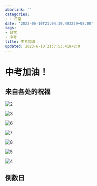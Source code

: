 ```yaml
---
abbrlink: ''
categories:
- - 日常
date: '2023-06-10T21:04:10.403259+08:00'
tags:
- 日常
- 中考
title: 中考加油
updated: 2023-6-10T21:7:53.418+8:0
---
```

# 中考加油！

## 来自各处的祝福

![2](https://cdn.staticaly.com/gh/histcat/static@master/rawimg/2.2mo1wbmmjjy0.jpg)

![3](https://cdn.staticaly.com/gh/histcat/static@master/rawimg/3.ph3z010l8m8.jpg)

![6](https://cdn.staticaly.com/gh/histcat/static@master/rawimg/6.1ehnu3zldo00.jpg)

![7](https://cdn.staticaly.com/gh/histcat/static@master/rawimg/7.7dz8wbdmztk0.jpg)

![8](https://cdn.staticaly.com/gh/histcat/static@master/rawimg/8.zxmx5id2as0.jpg)

![5](https://cdn.staticaly.com/gh/histcat/static@master/rawimg/5.1ln58k58dvb4.jpg)

![4](https://cdn.staticaly.com/gh/histcat/static@master/rawimg/4.byehzihdgdc.jpg)

## 倒数日

<div id="h1"></div>

<script>

window.onload=function starttime(){
time(div,'2023/6/13');
ptimer = setTimeout(starttime,1000); // 添加计时
}
function time(obj,futimg){
var nowtime = new Date().getTime(); // 现在时间转换为时间戳
var futruetime =  new Date(futimg).getTime(); // 未来时间转换为时间戳
var msec = futruetime-nowtime; // 毫秒 未来时间-现在时
var time = (msec/1000);  // 毫秒/1000
var day = parseInt(time/86400); // 天  24*60*60*1000
var hour = parseInt(time/3600)-24*day;    // 小时 60*60 总小时数-过去的小时数=现在的小时数
var minute = parseInt(time%3600/60); // 分 -(day*24) 以60秒为一整份 取余 剩下秒数 秒数/60 就是分钟数
var second = parseInt(time%60);  // 以60秒为一整份 取余 剩下秒数
obj.innerHTML="<br>距中考还有：<br style="color:red">"+day+"天"+hour+"小时"+minute+"分"+second+"秒"+"<br><span>加油！</span>"
}

</script>

